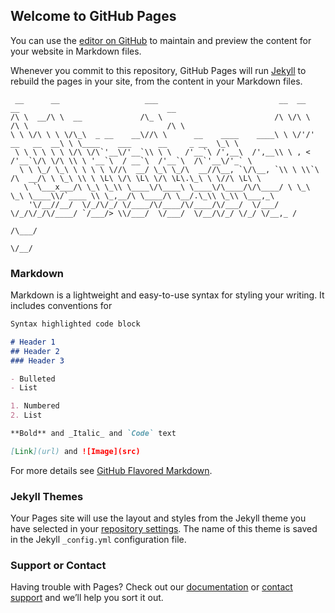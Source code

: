 ## Welcome to GitHub Pages

You can use the [editor on GitHub](https://github.com/hightech-lowlife/hightech-lowlife.github.io/edit/master/README.md) to maintain and preview the content for your website in Markdown files.

Whenever you commit to this repository, GitHub Pages will run [Jekyll](https://jekyllrb.com/) to rebuild the pages in your site, from the content in your Markdown files.
```
 __      __                   ___                           __  __                   __                                 __     
/\ \  __/\ \  __             /\_ \                         /\ \/\ \                 /\ \                               /\ \    
\ \ \/\ \ \ \/\_\  _ __    __\//\ \      __    ____    ____\ \ \/'/'     __   __  __\ \ \____    ___      __     _ __  \_\ \   
 \ \ \ \ \ \ \/\ \/\`'__\/'__`\\ \ \   /'__`\ /',__\  /',__\\ \ , <    /'__`\/\ \/\ \\ \ '__`\  / __`\  /'__`\  /\`'__\/'_` \  
  \ \ \_/ \_\ \ \ \ \ \//\  __/ \_\ \_/\  __//\__, `\/\__, `\\ \ \\`\ /\  __/\ \ \_\ \\ \ \L\ \/\ \L\ \/\ \L\.\_\ \ \//\ \L\ \ 
   \ `\___x___/\ \_\ \_\\ \____\/\____\ \____\/\____/\/\____/ \ \_\ \_\ \____\\/`____ \\ \_,__/\ \____/\ \__/.\_\\ \_\\ \___,_\
    '\/__//__/  \/_/\/_/ \/____/\/____/\/____/\/___/  \/___/   \/_/\/_/\/____/ `/___/> \\/___/  \/___/  \/__/\/_/ \/_/ \/__,_ /
                                                                                  /\___/                                       
                                                                                  \/__/                                        
```


### Markdown

Markdown is a lightweight and easy-to-use syntax for styling your writing. It includes conventions for

```markdown
Syntax highlighted code block

# Header 1
## Header 2
### Header 3

- Bulleted
- List

1. Numbered
2. List

**Bold** and _Italic_ and `Code` text

[Link](url) and ![Image](src)
```

For more details see [GitHub Flavored Markdown](https://guides.github.com/features/mastering-markdown/).

### Jekyll Themes

Your Pages site will use the layout and styles from the Jekyll theme you have selected in your [repository settings](https://github.com/hightech-lowlife/hightech-lowlife.github.io/settings). The name of this theme is saved in the Jekyll `_config.yml` configuration file.

### Support or Contact

Having trouble with Pages? Check out our [documentation](https://help.github.com/categories/github-pages-basics/) or [contact support](https://github.com/contact) and we’ll help you sort it out.
